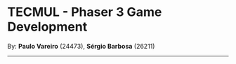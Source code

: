 # TECMUL - Phaser 3 Game Development

By: **Paulo Vareiro** (24473), **Sérgio Barbosa** (26211)

---
